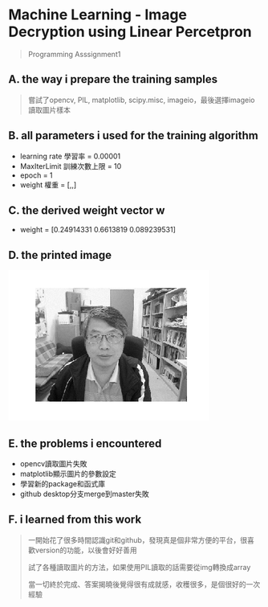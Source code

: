 # Machine Learning - Image Decryption using Linear Percetpron
>Programming Asssignment1
## A. the way i prepare the training samples
>嘗試了opencv, PIL, matplotlib, scipy.misc, imageio，最後選擇imageio讀取圖片樣本
## B. all parameters i used for the training algorithm
* learning rate 學習率 = 0.00001
* MaxIterLimit 訓練次數上限 = 10
* epoch = 1
* weight 權重 = [,,]
## C. the derived weight vector w
* weight = [0.24914331 0.6613819 0.089239531]
## D. the printed image
![answer](https://github.com/LWC1024/ML2018_410421227/blob/master/Image_and_ImageData/answer.png)
## E. the problems i encountered
* opencv讀取圖片失敗
* matplotlib顯示圖片的參數設定
* 學習新的package和函式庫
* github desktop分支merge到master失敗
## F. i learned from this work
>一開始花了很多時間認識git和github，發現真是個非常方便的平台，很喜歡version的功能，以後會好好善用
>>
>試了各種讀取圖片的方法，如果使用PIL讀取的話需要從img轉換成array
>>
>當一切終於完成、答案揭曉後覺得很有成就感，收穫很多，是個很好的一次經驗
